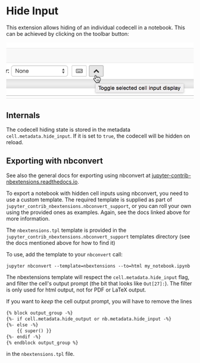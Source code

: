 Hide Input
==========

This extension allows hiding of an individual codecell in a notebook. This can
be achieved by clicking on the toolbar button:

![](icon.png)


Internals
---------

The codecell hiding state is stored in the metadata `cell.metadata.hide_input`.
If it is set to `true`, the codecell will be hidden on reload.


Exporting with nbconvert
------------------------

See also the general docs for exporting using nbconvert at
[jupyter-contrib-nbextensions.readthedocs.io](https://jupyter-contrib-nbextensions.readthedocs.io/en/latest/).

To export a notebook with hidden cell inputs using nbconvert, you need to use a
custom template.
The required template is supplied as part of
`jupyter_contrib_nbextensions.nbconvert_support`, or you can roll your own
using the provided ones as examples. Again, see the docs linked above for more
information.

The `nbextensions.tpl` template is provided in the
`jupyter_contrib_nbextensions.nbconvert_support` templates directory (see the
docs mentioned above for how to find it)

To use, add the template to your `nbconvert` call:

    jupyter nbconvert --template=nbextensions --to=html my_notebook.ipynb

The nbextensions template will respect the `cell.metadata.hide_input` flag, and
filter the cell's output prompt (the bit that looks like `Out[27]:`).
The filter is only used for html output, not for PDF or LaTeX output.

If you want to _keep_ the cell output prompt, you will have to remove the lines

    {% block output_group -%}
    {%- if cell.metadata.hide_output or nb.metadata.hide_input -%}
    {%- else -%}
        {{ super() }}
    {%- endif -%}
    {% endblock output_group %}

in the `nbextensions.tpl` file.
